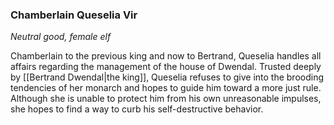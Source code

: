 ### Chamberlain Queselia Vir

_Neutral good, female elf_

Chamberlain to the previous king and now to Bertrand, Queselia handles all affairs regarding the management of the house of Dwendal. Trusted deeply by [[Bertrand Dwendal|the king]], Queselia refuses to give into the brooding tendencies of her monarch and hopes to guide him toward a more just rule. Although she is unable to protect him from his own unreasonable impulses, she hopes to find a way to curb his self-destructive behavior.